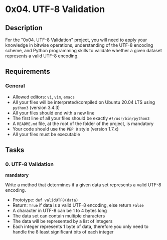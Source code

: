 # 0x04. UTF-8 Validation


## Description

For the "0x04. UTF-8 Validation" project, you will need to apply your knowledge in bitwise operations, understanding of the UTF-8 encoding scheme, and Python programming skills to validate whether a given dataset represents a valid UTF-8 encoding.

## Requirements

### General

- Allowed editors: `vi`, `vim`, `emacs`
- All your files will be interpreted/compiled on Ubuntu 20.04 LTS using `python3` (version 3.4.3)
- All your files should end with a new line
- The first line of all your files should be exactly `#!/usr/bin/python3`
- A `README.md` file, at the root of the folder of the project, is mandatory
- Your code should use the `PEP 8` style (version 1.7.x)
- All your files must be executable

## Tasks

### 0. UTF-8 Validation

**mandatory**

Write a method that determines if a given data set represents a valid UTF-8 encoding.

- Prototype: `def validUTF8(data)`
- Return: `True` if data is a valid UTF-8 encoding, else return `False`
- A character in UTF-8 can be 1 to 4 bytes long
- The data set can contain multiple characters
- The data will be represented by a list of integers
- Each integer represents 1 byte of data, therefore you only need to handle the 8 least significant bits of each integer